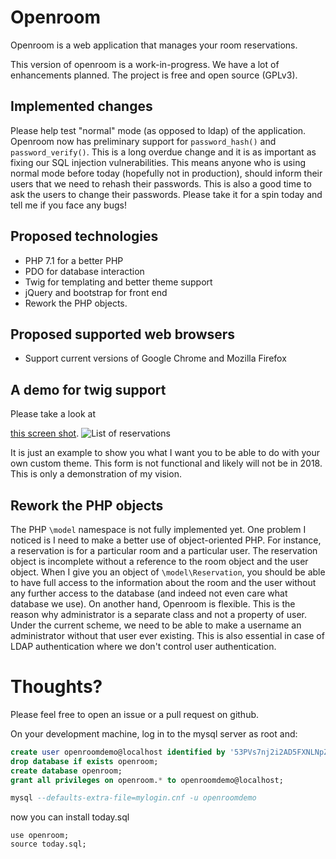 # Openroom 

Openroom is a web application that manages your room reservations.

This version of openroom is a work-in-progress. 
We have a lot of enhancements planned. 
The project is free and open source (GPLv3). 

## Implemented changes 

Please help test "normal" mode (as opposed to ldap) of the application. 
Openroom now has preliminary support for `password_hash()` and `password_verify()`. 
This is a long overdue change and it is as important as fixing our SQL injection vulnerabilities. 
This means anyone who is using normal mode before today (hopefully not in production), 
should inform their users that we need to rehash their passwords. 
This is also a good time to ask the users to change their passwords. 
Please take it for a spin today and tell me if you face any bugs! 

## Proposed technologies 

* PHP 7.1 for a better PHP 
* PDO for database interaction 
* Twig for templating and better theme support  
* jQuery and bootstrap for front end 
* Rework the PHP objects. 

## Proposed supported web browsers 

* Support current versions of Google Chrome and Mozilla Firefox 

## A demo for twig support 
Please take a look at 

[this screen shot](https://i.imgur.com/gQxtCB5.png). 
![List of reservations](https://i.imgur.com/gQxtCB5.png) 

It is just an example to show you what I want you to be able to do with your own custom theme.
This form is not functional and likely will not be in 2018. 
This is only a demonstration of my vision. 

## Rework the PHP objects 

The PHP `\model` namespace is not fully implemented yet. 
One problem I noticed is I need to make a better use of object-oriented PHP. 
For instance, a reservation is for a particular room and a particular user. 
The reservation object is incomplete without a reference to the room object and the user object. 
When I give you an object of `\model\Reservation`, you should be able to have full access 
to the information about the room and the user without any further access to the database (and indeed not even care what database we use). 
On another hand, Openroom is flexible. 
This is the reason why administrator is a separate class and not a property of user. 
Under the current scheme, we need to be able to make a username an administrator without that user ever existing. 
This is also essential in case of LDAP authentication where we don't control user authentication.  

# Thoughts? 

Please feel free to open an issue or a pull request on github. 


On your development machine, log in to the mysql server as root and: 

```sql
create user openroomdemo@localhost identified by '53PVs7nj2i2AD5FXNLNpZyW3B3sG31WGPThmPCntdldKwxZ5vvb3Pg266HSN8NG';
drop database if exists openroom;
create database openroom;
grant all privileges on openroom.* to openroomdemo@localhost;
```

```sql
mysql --defaults-extra-file=mylogin.cnf -u openroomdemo
```

now you can install today.sql

```mysql
use openroom;
source today.sql;
```
